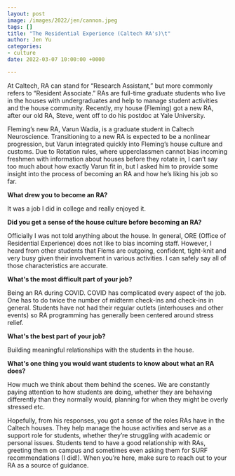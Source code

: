 ```yaml
---
layout: post
image: /images/2022/jen/cannon.jpeg
tags: []
title: "The Residential Experience (Caltech RA's)\t"
author: Jen Yu
categories:
- culture
date: 2022-03-07 10:00:00 +0000

---
```

At Caltech, RA can stand for “Research Assistant,” but more commonly refers to “Resident Associate.” RAs are full-time graduate students who live in the houses with undergraduates and help to manage student activities and the house community. Recently, my house (Fleming) got a new RA, after our old RA, Steve, went off to do his postdoc at Yale University.

Fleming’s new RA, Varun Wadia, is a graduate student in Caltech Neuroscience. Transitioning to a new RA is expected to be a nonlinear progression, but Varun integrated quickly into Fleming’s house culture and customs. Due to Rotation rules, where upperclassmen cannot bias incoming freshmen with information about houses before they rotate in, I can’t say too much about how exactly Varun fit in, but I asked him to provide some insight into the process of becoming an RA and how he’s liking his job so far.

**What drew you to become an RA?**

It was a job I did in college and really enjoyed it.

**Did you get a sense of the house culture before becoming an RA?**

Officially I was not told anything about the house. In general, ORE (Office of Residential Experience) does not like to bias incoming staff. However, I heard from other students that Flems are outgoing, confident, tight-knit and very busy given their involvement in various activities. I can safely say all of those characteristics are accurate.

**What's the most difficult part of your job?**

Being an RA during COVID. COVID has complicated every aspect of the job. One has to do twice the number of midterm check-ins and check-ins in general. Students have not had their regular outlets (interhouses and other events) so RA programming has generally been centered around stress relief.

**What's the best part of your job?**

Building meaningful relationships with the students in the house.

**What's one thing you would want students to know about what an RA does?**

How much we think about them behind the scenes. We are constantly paying attention to how students are doing, whether they are behaving differently than they normally would, planning for when they might be overly stressed etc.

Hopefully, from his responses, you got a sense of the roles RAs have in the Caltech houses. They help manage the house activities and serve as a support role for students, whether they’re struggling with academic or personal issues. Students tend to have a good relationship with RAs, greeting them on campus and sometimes even asking them for SURF recommendations (I did!). When you’re here, make sure to reach out to your RA as a source of guidance.